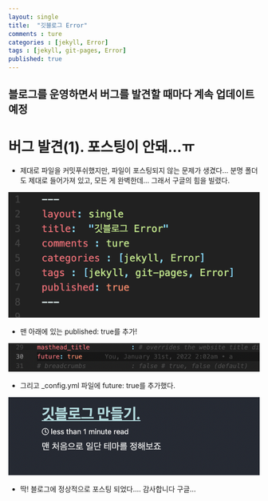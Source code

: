 ```yaml
---
layout: single
title:  "깃블로그 Error"
comments : ture
categories : [jekyll, Error]
tags : [jekyll, git-pages, Error]
published: true
---
```


## 블로그를 운영하면서 버그를 발견할 때마다 계속 업데이트 예정

# 버그 발견(1). 포스팅이 안돼...ㅠ

+ 제대로 파일을 커밋푸쉬했지만, 파일이 포스팅되지 않는 문제가 생겼다... 분명 폴더도 제대로 들어가져 있고, 모든 게 완벽한데... 그래서 구글의 힘을 빌렸다.

<img src="../../assets/img/2.png">

+ 맨 아래에 있는  published: true를 추가!

<img src="../../assets/img/3.png">

+ 그리고 _config.yml 파일에 future: true를 추가했다.

<img src="../../assets/img/4.png">

+ 딱! 블로그에 정상적으로 포스팅 되었다.... 감사합니다 구글...